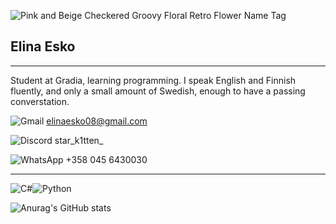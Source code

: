 
![Pink and Beige Checkered Groovy Floral Retro Flower Name Tag](https://github.com/user-attachments/assets/400b3478-d46b-453c-86f0-c8c734ac4e21)

## Elina Esko
---
Student at Gradia, learning programming. I speak English and Finnish fluently, and only a small amount of Swedish, enough to have a passing converstation. 


![Gmail](https://img.shields.io/badge/Gmail-D14836?style=for-the-badge&logo=gmail&logoColor=white)
elinaesko08@gmail.com

![Discord](https://img.shields.io/badge/Discord-%235865F2.svg?style=for-the-badge&logo=discord&logoColor=white)
star_k1tten_

![WhatsApp](https://img.shields.io/badge/WhatsApp-25D366?style=for-the-badge&logo=whatsapp&logoColor=white)
+358 045 6430030

---
![C#](https://img.shields.io/badge/c%23-%23239120.svg?style=for-the-badge&logo=csharp&logoColor=white)![Python](https://img.shields.io/badge/python-3670A0?style=for-the-badge&logo=python&logoColor=ffdd54)

![Anurag's GitHub stats](https://github-readme-stats.vercel.app/api?username=ElinaEsko&show_icons=true&theme=synthwave)

<!--
**ElinaEsko/ElinaEsko** is a ✨ _special_ ✨ repository because its `README.md` (this file) appears on your GitHub profile.

Here are some ideas to get you started:

- 🔭 I’m currently working on ...
- 🌱 I’m currently learning ...
- 👯 I’m looking to collaborate on ...
- 🤔 I’m looking for help with ...
- 💬 Ask me about ...
- 📫 How to reach me: ...
- 😄 Pronouns: ...
- ⚡ Fun fact: ...
-->
